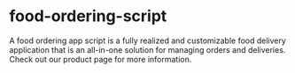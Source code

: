 # food-ordering-script
A food ordering app script is a fully realized and customizable food delivery application that is an all-in-one solution for managing orders and deliveries. Check out our product page for more information.
